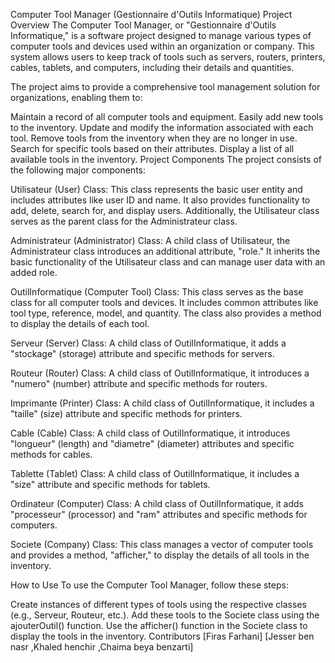 Computer Tool Manager (Gestionnaire d'Outils Informatique)
Project Overview
The Computer Tool Manager, or "Gestionnaire d'Outils Informatique," is a software project designed to manage various types of computer tools and devices used within an organization or company. This system allows users to keep track of tools such as servers, routers, printers, cables, tablets, and computers, including their details and quantities.

The project aims to provide a comprehensive tool management solution for organizations, enabling them to:

Maintain a record of all computer tools and equipment.
Easily add new tools to the inventory.
Update and modify the information associated with each tool.
Remove tools from the inventory when they are no longer in use.
Search for specific tools based on their attributes.
Display a list of all available tools in the inventory.
Project Components
The project consists of the following major components:

Utilisateur (User) Class: This class represents the basic user entity and includes attributes like user ID and name. It also provides functionality to add, delete, search for, and display users. Additionally, the Utilisateur class serves as the parent class for the Administrateur class.

Administrateur (Administrator) Class: A child class of Utilisateur, the Administrateur class introduces an additional attribute, "role." It inherits the basic functionality of the Utilisateur class and can manage user data with an added role.

OutilInformatique (Computer Tool) Class: This class serves as the base class for all computer tools and devices. It includes common attributes like tool type, reference, model, and quantity. The class also provides a method to display the details of each tool.

Serveur (Server) Class: A child class of OutilInformatique, it adds a "stockage" (storage) attribute and specific methods for servers.

Routeur (Router) Class: A child class of OutilInformatique, it introduces a "numero" (number) attribute and specific methods for routers.

Imprimante (Printer) Class: A child class of OutilInformatique, it includes a "taille" (size) attribute and specific methods for printers.

Cable (Cable) Class: A child class of OutilInformatique, it introduces "longueur" (length) and "diametre" (diameter) attributes and specific methods for cables.

Tablette (Tablet) Class: A child class of OutilInformatique, it includes a "size" attribute and specific methods for tablets.

Ordinateur (Computer) Class: A child class of OutilInformatique, it adds "processeur" (processor) and "ram" attributes and specific methods for computers.

Societe (Company) Class: This class manages a vector of computer tools and provides a method, "afficher," to display the details of all tools in the inventory.

How to Use
To use the Computer Tool Manager, follow these steps:

Create instances of different types of tools using the respective classes (e.g., Serveur, Routeur, etc.).
Add these tools to the Societe class using the ajouterOutil() function.
Use the afficher() function in the Societe class to display the tools in the inventory.
Contributors
[Firas Farhani]
[Jesser ben nasr ,Khaled henchir ,Chaima beya benzarti]
